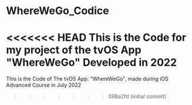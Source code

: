 # WhereWeGo_Codice
<<<<<<< HEAD
This is the Code for my project of the tvOS App "WhereWeGo" Developed in 2022
=======
This is the Code of The tvOS App: "WhereWeGo", made during iOS Advanced Course in July 2022
>>>>>>> 098a2fd (initial commit)
